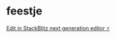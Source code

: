 # feestje

[Edit in StackBlitz next generation editor ⚡️](https://stackblitz.com/~/github.com/hereyougo-me/feestje)